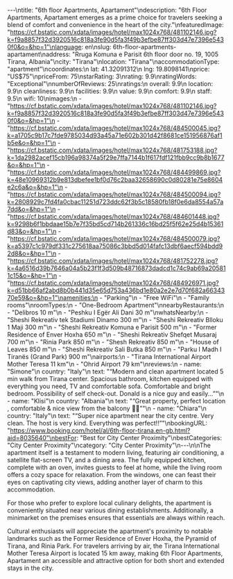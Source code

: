 ---\ntitle: "6th floor Apartments, Apartament"\ndescription: "6th Floor Apartments, Apartament emerges as a prime choice for travelers seeking a blend of comfort and convenience in the heart of the city."\nfeaturedImage: "https://cf.bstatic.com/xdata/images/hotel/max1024x768/481102146.jpg?k=f9a8857f32d3920516c818a3fe90d5fa3f49b3efbe87ff303d47e7396e5430f0&o=&hp=1"\nlanguage: en\nslug: 6th-floor-apartments-apartament\naddress: "Rruga Komuna e Parisit 6th floor door no. 19, 1005 Tirana, Albania"\ncity: "Tirana"\nlocation: "Tirana"\naccommodationType: "apartment"\ncoordinates:\n  lat: 41.32091312\n  lng: 19.8098141\nprice: "US$75"\npriceFrom: 75\nstarRating: 3\nrating: 9.9\nratingWords: "Exceptional"\nnumberOfReviews: 25\nratings:\n  overall: 9.9\n  location: 9.9\n  cleanliness: 9.9\n  facilities: 9.9\n  value: 9.9\n  comfort: 9.9\n  staff: 9.5\n  wifi: 10\nimages:\n  - "https://cf.bstatic.com/xdata/images/hotel/max1024x768/481102146.jpg?k=f9a8857f32d3920516c818a3fe90d5fa3f49b3efbe87ff303d47e7396e5430f0&o=&hp=1"\n  - "https://cf.bstatic.com/xdata/images/hotel/max1024x768/484500045.jpg?k=a1705c9b17c7fde9785034d93a45a71e602b301d42f8681ce151956876af1b5e&o=&hp=1"\n  - "https://cf.bstatic.com/xdata/images/hotel/max1024x768/481753188.jpg?k=1da2982acef15cb196a98374a5f29e7ffa7144b1f617fdf121fbb9cc9b8b1677&o=&hp=1"\n  - "https://cf.bstatic.com/xdata/images/hotel/max1024x768/484499869.jpg?k=48e10969312b9e813dbefee1bf0d76c2baa32658690c0d80281e75e8604e2c6a&o=&hp=1"\n  - "https://cf.bstatic.com/xdata/images/hotel/max1024x768/484500094.jpg?k=2808929c7fd4fa0cbac11251d723ddc62f3b5c18580fb18f0e6da8554a57a7dd&o=&hp=1"\n  - "https://cf.bstatic.com/xdata/images/hotel/max1024x768/484601448.jpg?k=9298b6f1bbdaae15b7e7f35bd5cd714b261336c16bd25f5f62e25d4b15361d83&o=&hp=1"\n  - "https://cf.bstatic.com/xdata/images/hotel/max1024x768/484500079.jpg?k=a5397c1c979df331c275618aa75086c3bbd5d014fafc13dbf6aecf594bdd92d8&o=&hp=1"\n  - "https://cf.bstatic.com/xdata/images/hotel/max1024x768/481752278.jpg?k=4a6516d39b7646a04a5b23f1f3d509b48716873dadcd1c74c9ab69a205811c15&o=&hp=1"\n  - "https://cf.bstatic.com/xdata/images/hotel/max1024x768/484926971.jpg?k=d51bb66af2abd8b0b441d35e65d753a436bd1e80a2e2e7d70f682a6634370e59&o=&hp=1"\namenities:\n  - "Parking"\n  - "Free WiFi"\n  - "Family rooms"\nroomTypes:\n  - "One-Bedroom Apartment"\nnearbyRestaurants:\n  - "Delibros 10 m"\n  - "Peshku I Egër Ali Dani 30 m"\nwhatsNearby:\n  - "Sheshi Rekreativ tek Stadiumi Dinamo 300 m"\n  - "Sheshi Rekreativ Blloku 1 Maji 300 m"\n  - "Sheshi Rekreativ Komuna e Parisit 500 m"\n  - "Former Residence of Enver Hoxha 650 m"\n  - "Sheshi Rekreativ Shefqet Musaraj 700 m"\n  - "Rinia Park 850 m"\n  - "Shesh Rekreativ 850 m"\n  - "House of Leaves 850 m"\n  - "Sheshi Rekreativ Sali Butka 850 m"\n  - "Parku I Madh I Tiranës (Grand Park) 900 m"\nairports:\n  - "Tirana International Airport Mother Teresa 11 km"\n  - "Ohrid Airport 79 km"\nreviews:\n  - name: "Simone"\n    country: "Italy"\n    text: "“Modern and clean apartment located 5 min walk from Tirana center. Spacious bathroom, kitchen equipped with everything you need, TV and comfortable sofa. Comfortable and bright bedroom. Possibility of self check-out. Donald is a nice guy and easily...”"\n  - name: "Klisi"\n    country: "Albania"\n    text: "“Great property, perfect location , comfortable & nice view from the balcony 👌🏻”"\n  - name: "Chiara"\n    country: "Italy"\n    text: "“Super nice apartment near the city centre. Very clean. The host is very kind. Everything was perfect!!”"\nbookingURL: "https://www.booking.com/hotel/al/6th-floor-tirana.en-gb.html?aid=8035640"\nbestFor: "Best for City Center Proximity"\nbestCategories: "City Center Proximity"\ncategory: "City Center Proximity"\n---\n\nThe apartment itself is a testament to modern living, featuring air conditioning, a satellite flat-screen TV, and a dining area. The fully equipped kitchen, complete with an oven, invites guests to feel at home, while the living room offers a cozy space for relaxation. From the windows, one can feast their eyes on captivating city views, adding another layer of charm to this accommodation.

For those who prefer to explore local culinary delights, the apartment is conveniently situated near various dining establishments. Additionally, a minimarket on the premises ensures that essentials are always within reach.

Cultural enthusiasts will appreciate the apartment's proximity to notable landmarks such as the Former Residence of Enver Hoxha, the Pyramid of Tirana, and Rinia Park. For travelers arriving by air, the Tirana International Mother Teresa Airport is located 15 km away, making 6th Floor Apartments, Apartament an accessible and attractive option for both short and extended stays in the city.